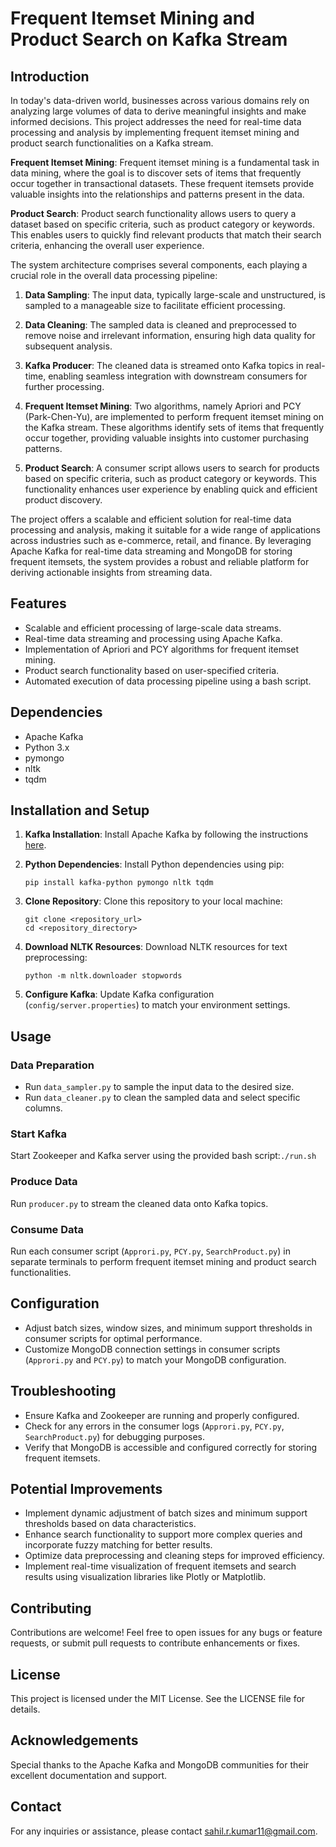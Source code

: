 # Frequent Itemset Mining and Product Search on Kafka Stream

## Introduction

In today's data-driven world, businesses across various domains rely on analyzing large volumes of data to derive meaningful insights and make informed decisions. This project addresses the need for real-time data processing and analysis by implementing frequent itemset mining and product search functionalities on a Kafka stream.

**Frequent Itemset Mining**: Frequent itemset mining is a fundamental task in data mining, where the goal is to discover sets of items that frequently occur together in transactional datasets. These frequent itemsets provide valuable insights into the relationships and patterns present in the data.

**Product Search**: Product search functionality allows users to query a dataset based on specific criteria, such as product category or keywords. This enables users to quickly find relevant products that match their search criteria, enhancing the overall user experience.

The system architecture comprises several components, each playing a crucial role in the overall data processing pipeline:

1. **Data Sampling**: The input data, typically large-scale and unstructured, is sampled to a manageable size to facilitate efficient processing.

2. **Data Cleaning**: The sampled data is cleaned and preprocessed to remove noise and irrelevant information, ensuring high data quality for subsequent analysis.

3. **Kafka Producer**: The cleaned data is streamed onto Kafka topics in real-time, enabling seamless integration with downstream consumers for further processing.

4. **Frequent Itemset Mining**: Two algorithms, namely Apriori and PCY (Park-Chen-Yu), are implemented to perform frequent itemset mining on the Kafka stream. These algorithms identify sets of items that frequently occur together, providing valuable insights into customer purchasing patterns.

5. **Product Search**: A consumer script allows users to search for products based on specific criteria, such as product category or keywords. This functionality enhances user experience by enabling quick and efficient product discovery.

The project offers a scalable and efficient solution for real-time data processing and analysis, making it suitable for a wide range of applications across industries such as e-commerce, retail, and finance. By leveraging Apache Kafka for real-time data streaming and MongoDB for storing frequent itemsets, the system provides a robust and reliable platform for deriving actionable insights from streaming data.

## Features

- Scalable and efficient processing of large-scale data streams.
- Real-time data streaming and processing using Apache Kafka.
- Implementation of Apriori and PCY algorithms for frequent itemset mining.
- Product search functionality based on user-specified criteria.
- Automated execution of data processing pipeline using a bash script.

## Dependencies

- Apache Kafka
- Python 3.x
- pymongo
- nltk
- tqdm

## Installation and Setup

1. **Kafka Installation**: Install Apache Kafka by following the instructions [here](link_to_kafka_installation_instructions).
2. **Python Dependencies**: Install Python dependencies using pip:

    ```
    pip install kafka-python pymongo nltk tqdm
    ```

3. **Clone Repository**: Clone this repository to your local machine:

    ```
    git clone <repository_url>
    cd <repository_directory>
    ```

4. **Download NLTK Resources**: Download NLTK resources for text preprocessing:

    ```
    python -m nltk.downloader stopwords
    ```

5. **Configure Kafka**: Update Kafka configuration (`config/server.properties`) to match your environment settings.

## Usage

### Data Preparation

- Run `data_sampler.py` to sample the input data to the desired size.
- Run `data_cleaner.py` to clean the sampled data and select specific columns.

### Start Kafka

Start Zookeeper and Kafka server using the provided bash script:`./run.sh`


### Produce Data

Run `producer.py` to stream the cleaned data onto Kafka topics.

### Consume Data

Run each consumer script (`Approri.py`, `PCY.py`, `SearchProduct.py`) in separate terminals to perform frequent itemset mining and product search functionalities.

## Configuration

- Adjust batch sizes, window sizes, and minimum support thresholds in consumer scripts for optimal performance.
- Customize MongoDB connection settings in consumer scripts (`Approri.py` and `PCY.py`) to match your MongoDB configuration.

## Troubleshooting

- Ensure Kafka and Zookeeper are running and properly configured.
- Check for any errors in the consumer logs (`Approri.py`, `PCY.py`, `SearchProduct.py`) for debugging purposes.
- Verify that MongoDB is accessible and configured correctly for storing frequent itemsets.

## Potential Improvements

- Implement dynamic adjustment of batch sizes and minimum support thresholds based on data characteristics.
- Enhance search functionality to support more complex queries and incorporate fuzzy matching for better results.
- Optimize data preprocessing and cleaning steps for improved efficiency.
- Implement real-time visualization of frequent itemsets and search results using visualization libraries like Plotly or Matplotlib.

## Contributing

Contributions are welcome! Feel free to open issues for any bugs or feature requests, or submit pull requests to contribute enhancements or fixes.

## License

This project is licensed under the MIT License. See the LICENSE file for details.

## Acknowledgements

Special thanks to the Apache Kafka and MongoDB communities for their excellent documentation and support.

## Contact

For any inquiries or assistance, please contact sahil.r.kumar11@gmail.com.
